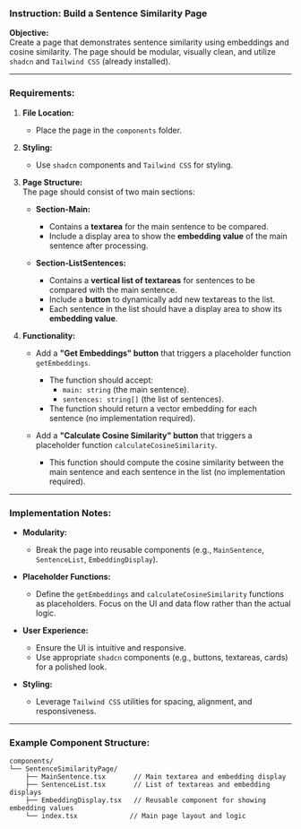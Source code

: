 
### Instruction: Build a Sentence Similarity Page

**Objective:**  
Create a page that demonstrates sentence similarity using embeddings and cosine similarity. The page should be modular, visually clean, and utilize `shadcn` and `Tailwind CSS` (already installed).

---

### Requirements:

1. **File Location:**  
   - Place the page in the `components` folder.

2. **Styling:**  
   - Use `shadcn` components and `Tailwind CSS` for styling.

3. **Page Structure:**  
   The page should consist of two main sections:

   - **Section-Main:**  
     - Contains a **textarea** for the main sentence to be compared.  
     - Include a display area to show the **embedding value** of the main sentence after processing.  

   - **Section-ListSentences:**  
     - Contains a **vertical list of textareas** for sentences to be compared with the main sentence.  
     - Include a **button** to dynamically add new textareas to the list.  
     - Each sentence in the list should have a display area to show its **embedding value**.  

4. **Functionality:**  
   - Add a **"Get Embeddings" button** that triggers a placeholder function `getEmbeddings`.  
     - The function should accept:  
       - `main: string` (the main sentence).  
       - `sentences: string[]` (the list of sentences).  
     - The function should return a vector embedding for each sentence (no implementation required).  

   - Add a **"Calculate Cosine Similarity" button** that triggers a placeholder function `calculateCosineSimilarity`.  
     - This function should compute the cosine similarity between the main sentence and each sentence in the list (no implementation required).  

---

### Implementation Notes:

- **Modularity:**  
  - Break the page into reusable components (e.g., `MainSentence`, `SentenceList`, `EmbeddingDisplay`).  

- **Placeholder Functions:**  
  - Define the `getEmbeddings` and `calculateCosineSimilarity` functions as placeholders. Focus on the UI and data flow rather than the actual logic.  

- **User Experience:**  
  - Ensure the UI is intuitive and responsive.  
  - Use appropriate `shadcn` components (e.g., buttons, textareas, cards) for a polished look.  

- **Styling:**  
  - Leverage `Tailwind CSS` utilities for spacing, alignment, and responsiveness.  

---

### Example Component Structure:

```plaintext
components/
└── SentenceSimilarityPage/
    ├── MainSentence.tsx       // Main textarea and embedding display
    ├── SentenceList.tsx       // List of textareas and embedding displays
    ├── EmbeddingDisplay.tsx   // Reusable component for showing embedding values
    └── index.tsx             // Main page layout and logic
```
